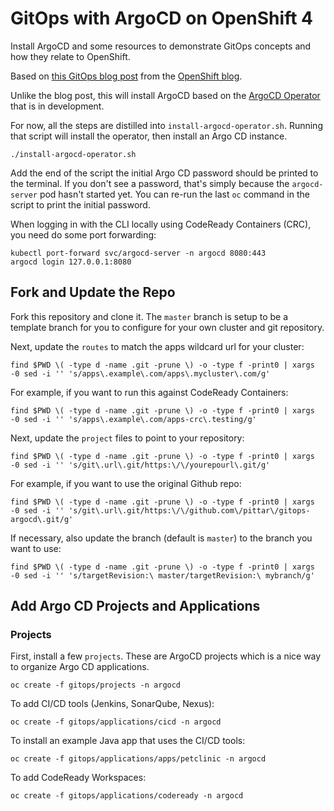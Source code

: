 # GitOps with ArgoCD on OpenShift 4

Install ArgoCD and some resources to demonstrate GitOps concepts and how they relate to OpenShift.

Based on [this GitOps blog post](https://blog.openshift.com/introduction-to-gitops-with-openshift/) from the [OpenShift blog](https://blog.openshift.com).

Unlike the blog post, this will install ArgoCD based on the [ArgoCD Operator](https://github.com/argoproj-labs/argocd-operator) that is in development.

For now, all the steps are distilled into `install-argocd-operator.sh`.  Running that script will install the operator, then install an Argo CD instance.

```
./install-argocd-operator.sh
```

Add the end of the script the initial Argo CD password should be printed to the terminal.  If you don't see a password, that's simply because the `argocd-server` pod hasn't started yet.  You can re-run the last `oc` command in the script to print the initial password.

When logging in with the CLI locally using CodeReady Containers (CRC), you need do some port forwarding:
```
kubectl port-forward svc/argocd-server -n argocd 8080:443
argocd login 127.0.0.1:8080
```

## Fork and Update the Repo

Fork this repository and clone it.  The `master` branch is setup to be a template branch for you to configure for your own cluster and git repository.


Next, update the `routes` to match the apps wildcard url for your cluster:
```
find $PWD \( -type d -name .git -prune \) -o -type f -print0 | xargs -0 sed -i '' 's/apps\.example\.com/apps\.mycluster\.com/g'
```

For example, if you want to run this against CodeReady Containers:
```
find $PWD \( -type d -name .git -prune \) -o -type f -print0 | xargs -0 sed -i '' 's/apps\.example\.com/apps-crc\.testing/g'
```

Next, update the `project` files to point to your repository:
```
find $PWD \( -type d -name .git -prune \) -o -type f -print0 | xargs -0 sed -i '' 's/git\.url\.git/https:\/\/yourepourl\.git/g'
```

For example, if you want to use the original Github repo:
```
find $PWD \( -type d -name .git -prune \) -o -type f -print0 | xargs -0 sed -i '' 's/git\.url\.git/https:\/\/github.com\/pittar\/gitops-argocd\.git/g'
```

If necessary, also update the branch (default is `master`) to the branch you want to use:
```
find $PWD \( -type d -name .git -prune \) -o -type f -print0 | xargs -0 sed -i '' 's/targetRevision:\ master/targetRevision:\ mybranch/g'
```

## Add Argo CD Projects and Applications

### Projects

First, install a few `projects`.  These are ArgoCD projects which is a nice way to organize Argo CD applications.
```
oc create -f gitops/projects -n argocd
```

To add CI/CD tools (Jenkins, SonarQube, Nexus):
```
oc create -f gitops/applications/cicd -n argocd
```

To install an example Java app that uses the CI/CD tools:
```
oc create -f gitops/applications/apps/petclinic -n argocd
```

To add CodeReady Workspaces:
```
oc create -f gitops/applications/codeready -n argocd
```
